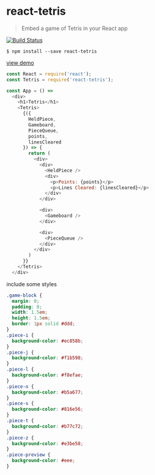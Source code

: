 # react-tetris

> Embed a game of Tetris in your React app

[![Build Status](https://travis-ci.org/brandly/react-tetris.svg?branch=master)](https://travis-ci.org/brandly/react-tetris)

```shell
$ npm install --save react-tetris
```

[view demo](http://brandly.github.io/react-tetris/)

```js
const React = require('react');
const Tetris = require('react-tetris');

const App = () =>
  <div>
    <h1>Tetris</h1>
    <Tetris>
      {({
        HeldPiece,
        Gameboard,
        PieceQueue,
        points,
        linesCleared
      }) => {
        return (
          <div>
            <div>
              <HeldPiece />
              <div>
                <p>Points: {points}</p>
                <p>Lines Cleared: {linesCleared}</p>
              </div>
            </div>

            <div>
              <Gameboard />
            </div>

            <div>
              <PieceQueue />
            </div>
          </div>
        )
      }}
    </Tetris>
  </div>
```

include some styles

```css
.game-block {
  margin: 0;
  padding: 0;
  width: 1.5em;
  height: 1.5em;
  border: 1px solid #ddd;
}
.piece-i {
  background-color: #ec858b;
}
.piece-j {
  background-color: #f1b598;
}
.piece-l {
  background-color: #f8efae;
}
.piece-o {
  background-color: #b5a677;
}
.piece-s {
  background-color: #816e56;
}
.piece-t {
  background-color: #b77c72;
}
.piece-z {
  background-color: #e3be58;
}
.piece-preview {
  background-color: #eee;
}
```
